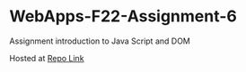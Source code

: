 # WebApps-F22-Assignment-6
Assignment introduction to Java Script and DOM

Hosted at [Repo Link](https://44-563-web-apps-f22.github.io/44563-webapps-assignment-6-AshokMurali98/)


